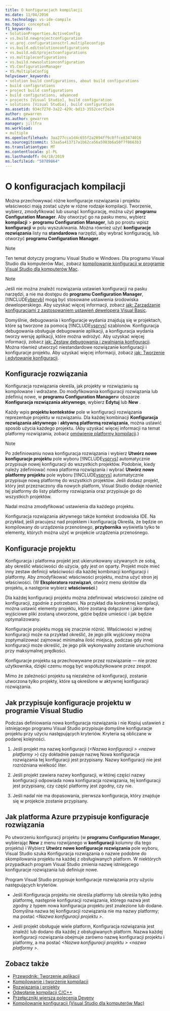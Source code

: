 ```yaml
---
title: O konfiguracjach kompilacji
ms.date: 11/04/2016
ms.technology: vs-ide-compile
ms.topic: conceptual
f1_keywords:
- SolutionProperties.ActiveConfig
- vs.build.newprojectconfiguration
- vc.proj.configurationsctrl.multipleconfigs
- vs.build.editsolutionconfigurations
- vs.build.editprojectconfigurations
- vs.multipleconfigurations
- vs.build.newsolutionconfiguration
- VS.ConfigurationManager
- VS.MultipleConfig
helpviewer_keywords:
- solution build configurations, about build configurations
- build configurations
- project build configurations
- build configurations, advanced
- projects [Visual Studio], build configuration
- solutions [Visual Studio], build configuration
ms.assetid: 934c727d-3a22-429c-bd13-3552cecf2e24
author: gewarren
ms.author: gewarren
manager: jillfra
ms.workload:
- multiple
ms.openlocfilehash: 3aa277cca1d4c655f2a2894ff9c8ffce83474016
ms.sourcegitcommit: 53aa5a413717a1b62ca56a5983b6a50f7f0663b3
ms.translationtype: MT
ms.contentlocale: pl-PL
ms.lasthandoff: 04/18/2019
ms.locfileid: "58789864"
---
```

# <a name="understand-build-configurations"></a>O konfiguracjach kompilacji

Można przechowywać różne konfiguracje rozwiązania i projektu właściwości mają zostać użyte w różne rodzaje kompilacji. Tworzenie, wybierz, zmodyfikować lub usunąć konfigurację, można użyć **programu Configuration Manager**. Aby otworzyć go na pasku menu, wybierz **kompilacji** > **programu Configuration Manager**, lub po prostu wpisz **konfiguracji** w polu wyszukiwania. Można również użyć **konfiguracje rozwiązania** listy na **standardowa** narzędzi, aby wybrać konfigurację, lub otworzyć **programu Configuration Manager**.

> [!NOTE]
> Ten temat dotyczy programu Visual Studio w Windows. Dla programu Visual Studio dla komputerów Mac, zobacz [kompilowanie konfiguracji w programie Visual Studio dla komputerów Mac](/visualstudio/mac/configurations).

> [!NOTE]
> Jeśli nie można znaleźć rozwiązania ustawień konfiguracji na pasku narzędzi, a nie ma dostępu do **programu Configuration Manager**, [!INCLUDE[vbprvb](../code-quality/includes/vbprvb_md.md)] mogą być stosowane ustawienia środowiska deweloperskiego. Aby uzyskać więcej informacji, zobacz [jak: Zarządzanie konfiguracjami z zastosowaniem ustawień dewelopera Visual Basic](../ide/how-to-manage-build-configurations-with-visual-basic-developer-settings-applied.md).

Domyślnie, debugowania i konfiguracje wydania znajdują się w projektach, które są tworzone za pomocą [!INCLUDE[vsprvs](../code-quality/includes/vsprvs_md.md)] szablonów. Konfiguracja debugowania obsługuje debugowanie aplikacji, a konfiguracja wydania tworzy wersję aplikacji, które można wdrożyć. Aby uzyskać więcej informacji, zobacz [jak: Zestaw debugowania i zwalniania konfiguracji](../debugger/how-to-set-debug-and-release-configurations.md). Można również utworzyć niestandardowe rozwiązanie konfiguracji i konfiguracje projektu. Aby uzyskać więcej informacji, zobacz [jak: Tworzenie i edytowanie konfiguracji](../ide/how-to-create-and-edit-configurations.md).

## <a name="solution-configurations"></a>Konfiguracje rozwiązania

Konfiguracja rozwiązania określa, jak projekty w rozwiązaniu są kompilowane i wdrażane. Do modyfikowania konfiguracji rozwiązania lub zdefiniuj nowe, w **programu Configuration Manager**w obszarze **Konfiguracja rozwiązania aktywnego**, wybierz **Edytuj** lub **New** .

Każdy wpis **projektu kontekstów** pole w konfiguracji rozwiązania reprezentuje projektu w rozwiązaniu. Dla każdej kombinacji **Konfiguracja rozwiązania aktywnego** i **aktywną platformą rozwiązania**, można ustawić sposób użycia każdego projektu. (Aby uzyskać więcej informacji na temat platformy rozwiązania, zobacz [omówienie platformy kompilacji](../ide/understanding-build-platforms.md).)

> [!NOTE]
> Po zdefiniowaniu nowa konfiguracja rozwiązania i wybierz **Utwórz nowe konfiguracje projektu** pole wyboru [!INCLUDE[vsprvs](../code-quality/includes/vsprvs_md.md)] automatycznie przypisuje nowej konfiguracji do wszystkich projektów. Podobnie, kiedy należy zdefiniować nowa platforma rozwiązania i wybrać **Utwórz nowe platformy projektu** pole wyboru [!INCLUDE[vsprvs](../code-quality/includes/vsprvs_md.md)] automatycznie przypisuje nową platformę do wszystkich projektów. Jeśli dodasz projekt, który jest przeznaczony dla nowych platform, Visual Studio dodaje również tej platformy do listy platformy rozwiązania oraz przypisuje go do wszystkich projektów.
>
> Nadal można zmodyfikować ustawienia dla każdego projektu.

Konfiguracja rozwiązania aktywnego także kontekst środowiska IDE. Na przykład, jeśli pracujesz nad projektem i konfiguracją Określa, że będzie on kompilowany do urządzenia przenośnego, **przybornika** wyświetla tylko te elementy, których można użyć w projekcie urządzenia przenośnego.

## <a name="project-configurations"></a>Konfiguracje projektu
 Konfiguracja i platforma projekt jest ukierunkowany używanych ze sobą, aby określić właściwości do użycia, gdy jest on oparty. Projekt może mieć inny zestaw definicji właściwości dla każdej kombinacji konfiguracji i platformy. Aby zmodyfikować właściwości projektu, można użyć stron jej właściwości. (W **Eksploratora rozwiązań**, otwórz menu skrótów dla projektu, a następnie wybierz **właściwości**.)

 Dla każdej konfiguracji projektu można zdefiniować właściwości zależne od konfiguracji, zgodnie z potrzebami. Na przykład dla konkretnej kompilacji, można ustawić elementy projektu, które zostaną dołączone i jakie dane wyjściowe pliki zostaną utworzone, gdzie będzie umieścić i jak będzie optymalizowany.

 Konfiguracje projektu mogą się znacznie różnić. Właściwości w jednej konfiguracji może na przykład określić, że jego plik wyjściowy można zoptymalizować zajmować minimalna ilość miejsca, podczas gdy innej konfiguracji może określić, że jego plik wykonywalny zostanie uruchomiona przy maksymalnej prędkości.

 Konfiguracje projektu są przechowywane przez rozwiązanie — nie przez użytkownika, dzięki czemu mogą być współużytkowane przez zespół.

 Mimo że zależności projektu są niezależne od konfiguracji, zostanie utworzona tylko projekty, które są określone w aktywnej konfiguracji rozwiązania.

## <a name="how-visual-studio-assigns-project-configurations"></a>Jak przypisuje konfiguracje projektu w programie Visual Studio
 Podczas definiowania nowa konfiguracja rozwiązania i nie Kopiuj ustawień z istniejącego programu Visual Studio przypisuje domyślne konfiguracje projektu przy użyciu następujących kryteriów. Kryteria są obliczane w podanej kolejności.

1.  Jeśli projekt ma nazwę konfiguracji (*\<Nazwa konfiguracji > \<nazwa platformy >*) czy dokładnie pasuje nazwę Nowa konfiguracja rozwiązania tej konfiguracji jest przypisany. Nazwy konfiguracji nie jest rozróżniana wielkość liter.

2.  Jeśli projekt zawiera nazwy konfiguracji, w której części nazwy konfiguracji odpowiada nowa konfiguracja rozwiązania, tej konfiguracji jest przypisany, czy część platformy jest zgodny, czy nie.

3.  Jeśli nadal nie ma dopasowania, pierwsza konfiguracja, który znajduje się w projekcie zostanie przypisany.

## <a name="how-visual-studio-assigns-solution-configurations"></a>Jak platforma Azure przypisuje konfiguracje rozwiązania
 Po utworzeniu konfiguracji projektu (w **programu Configuration Manager**, wybierając **New** z menu rozwijanego w **konfiguracji** kolumny dla tego projektu) i Wybierz **Utwórz nowe konfiguracje rozwiązania** pole wyboru, Visual Studio szuka Konfiguracja rozwiązania o nazwie podobne do skompilowania projektu na każdej z obsługiwanych platform. W niektórych przypadkach program Visual Studio zmienia nazwę istniejącego konfiguracje rozwiązania lub definiuje nowe.

 Program Visual Studio przypisuje konfiguracje rozwiązania przy użyciu następujących kryteriów.

-   Jeśli Konfiguracja projektu nie określa platformy lub określa tylko jedną platformę, następnie konfiguracji rozwiązania, którego nazwa jest zgodny z typem nowa konfiguracja projektu jest znalezione lub dodane. Domyślna nazwa tej konfiguracji rozwiązania nie ma nazwy platformy; ma postać  *\<Nazwa konfiguracji projektu >*.

-   Jeśli projekt obsługuje wiele platform, Konfiguracja rozwiązania jest znaleźć lub dodano dla każdej z obsługiwanych platform. Nazwa każdej konfiguracji rozwiązania obejmuje zarówno nazwę konfiguracji projektu i platformy, a ma postać  *\<Nazwa konfiguracji projektu > \<nazwa platformy >*.

## <a name="see-also"></a>Zobacz także

- [Przewodnik: Tworzenie aplikacji](../ide/walkthrough-building-an-application.md)
- [Kompilowanie i tworzenie kompilacji](../ide/compiling-and-building-in-visual-studio.md)
- [Rozwiązania i projekty](../ide/solutions-and-projects-in-visual-studio.md)
- [Odwołanie kompilacji C/C++](/cpp/build/reference/c-cpp-building-reference)
- [Przełączniki wiersza polecenia Devenv](../ide/reference/devenv-command-line-switches.md)
- [Kompilowanie konfiguracji (Visual Studio dla komputerów Mac)](/visualstudio/mac/configurations)